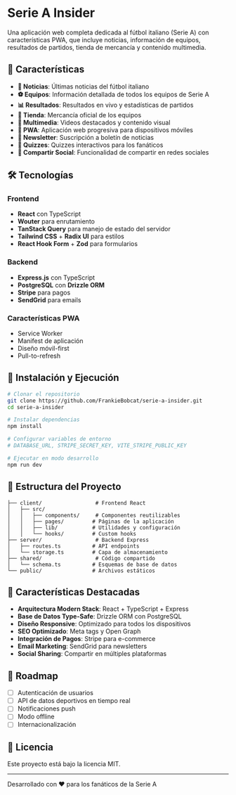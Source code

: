 # Serie A Insider

Una aplicación web completa dedicada al fútbol italiano (Serie A) con características PWA, que incluye noticias, información de equipos, resultados de partidos, tienda de mercancía y contenido multimedia.

## 🚀 Características

- **📰 Noticias**: Últimas noticias del fútbol italiano
- **⚽ Equipos**: Información detallada de todos los equipos de Serie A
- **📊 Resultados**: Resultados en vivo y estadísticas de partidos
- **🛒 Tienda**: Mercancía oficial de los equipos
- **🎥 Multimedia**: Videos destacados y contenido visual
- **📱 PWA**: Aplicación web progresiva para dispositivos móviles
- **🔔 Newsletter**: Suscripción a boletín de noticias
- **🧩 Quizzes**: Quizzes interactivos para los fanáticos
- **📱 Compartir Social**: Funcionalidad de compartir en redes sociales

## 🛠️ Tecnologías

### Frontend
- **React** con TypeScript
- **Wouter** para enrutamiento
- **TanStack Query** para manejo de estado del servidor
- **Tailwind CSS** + **Radix UI** para estilos
- **React Hook Form** + **Zod** para formularios

### Backend
- **Express.js** con TypeScript
- **PostgreSQL** con **Drizzle ORM**
- **Stripe** para pagos
- **SendGrid** para emails

### Características PWA
- Service Worker
- Manifest de aplicación
- Diseño móvil-first
- Pull-to-refresh

## 🚀 Instalación y Ejecución

```bash
# Clonar el repositorio
git clone https://github.com/FrankieBobcat/serie-a-insider.git
cd serie-a-insider

# Instalar dependencias
npm install

# Configurar variables de entorno
# DATABASE_URL, STRIPE_SECRET_KEY, VITE_STRIPE_PUBLIC_KEY

# Ejecutar en modo desarrollo
npm run dev
```

## 📁 Estructura del Proyecto

```
├── client/                 # Frontend React
│   ├── src/
│   │   ├── components/     # Componentes reutilizables
│   │   ├── pages/         # Páginas de la aplicación
│   │   ├── lib/           # Utilidades y configuración
│   │   └── hooks/         # Custom hooks
├── server/                 # Backend Express
│   ├── routes.ts          # API endpoints
│   └── storage.ts         # Capa de almacenamiento
├── shared/                 # Código compartido
│   └── schema.ts          # Esquemas de base de datos
└── public/                # Archivos estáticos
```

## 🌟 Características Destacadas

- **Arquitectura Modern Stack**: React + TypeScript + Express
- **Base de Datos Type-Safe**: Drizzle ORM con PostgreSQL
- **Diseño Responsive**: Optimizado para todos los dispositivos
- **SEO Optimizado**: Meta tags y Open Graph
- **Integración de Pagos**: Stripe para e-commerce
- **Email Marketing**: SendGrid para newsletters
- **Social Sharing**: Compartir en múltiples plataformas

## 🎯 Roadmap

- [ ] Autenticación de usuarios
- [ ] API de datos deportivos en tiempo real
- [ ] Notificaciones push
- [ ] Modo offline
- [ ] Internacionalización

## 📄 Licencia

Este proyecto está bajo la licencia MIT.

---

Desarrollado con ❤️ para los fanáticos de la Serie A